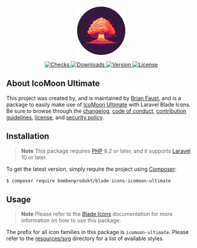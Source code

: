 <p align="center">
    <a href="https://bombenprodukt.com" target="_blank">
        <img src="https://raw.githubusercontent.com/BombenProdukt/assets/main/logo-text.svg" width="128" alt="BombenProdukt Logo" />
    </a>
</p>

<p align="center">
    <a href="https://github.com/faustbrian/blade-icons-icomoon-ultimate/actions">
        <img src="https://badge.sh/github/check-runs/BombenProdukt/blade-icons-icomoon-ultimate" alt="Checks" />
    </a>
    <a href="https://packagist.org/packages/bombenprodukt/blade-icons-icomoon-ultimate">
        <img src="https://badge.sh/packagist/downloads/BombenProdukt/blade-icons-icomoon-ultimate" alt="Downloads" />
    </a>
    <a href="https://packagist.org/packages/bombenprodukt/blade-icons-icomoon-ultimate">
        <img src="https://badge.sh/packagist/version/BombenProdukt/blade-icons-icomoon-ultimate" alt="Version" />
    </a>
    <a href="https://packagist.org/packages/bombenprodukt/blade-icons-icomoon-ultimate">
        <img src="https://badge.sh/packagist/license/BombenProdukt/blade-icons-icomoon-ultimate" alt="License" />
    </a>
</p>

## About IcoMoon Ultimate

This project was created by, and is maintained by [Brian Faust](https://github.com/faustbrian), and is a package to easily make use of [IcoMoon Ultimate](https://icomoon.io/#preview-ultimate) with Laravel Blade Icons. Be sure to browse through the [changelog](CHANGELOG.md), [code of conduct](.github/CODE_OF_CONDUCT.md), [contribution guidelines](.github/CONTRIBUTING.md), [license](LICENSE), and [security policy](.github/SECURITY.md).

## Installation

> **Note**
> This package requires [PHP](https://www.php.net/) 8.2 or later, and it supports [Laravel](https://laravel.com/) 10 or later.

To get the latest version, simply require the project using [Composer](https://getcomposer.org/):

```bash
$ composer require bombenprodukt/blade-icons-icomoon-ultimate
```

## Usage

> **Note**
> Please refer to the [Blade Icons](https://github.com/faustbrian/blade-icons) documentation for more information on how to use this package.

The prefix for all icon families in this package is `icomoon-ultimate`. Please refer to the [resources/svg](/resources/svg) directory for a list of available styles.
